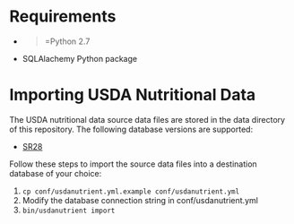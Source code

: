 # Requirements
* >=Python 2.7
* SQLAlachemy Python package

# Importing USDA Nutritional Data
The USDA nutritional data source data files are stored in the data directory of this repository. The following database versions are supported:
* [SR28](https://www.ars.usda.gov/Services/docs.htm?docid=25700)

Follow these steps to import the source data files into a destination database of your choice:

1. `cp conf/usdanutrient.yml.example conf/usdanutrient.yml`
1. Modify the database connection string in conf/usdanutrient.yml
1. `bin/usdanutrient import`

